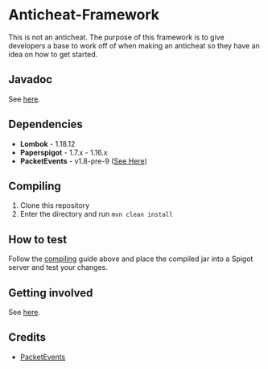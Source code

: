 # Anticheat-Framework
This is not an anticheat. The purpose of this framework is to give developers a base to work off of when making an anticheat so they have an idea on how to get started.

## Javadoc
See [here](https://rainnny7.github.io/Anticheat-Framework).

## Dependencies
* **Lombok** - 1.18.12
* **Paperspigot** - 1.7.x - 1.16.x
* **PacketEvents** - v1.8-pre-9 ([See Here](README.md#credits))

## Compiling
1. Clone this repository
2. Enter the directory and run `mvn clean install`

## How to test
Follow the [compiling](README.md#compiling) guide above and place the compiled jar into a Spigot server and test your changes.

## Getting involved
See [here](CONTRIBUTING.md).

## Credits
* [PacketEvents](https://github.com/retrooper/packetevents)

